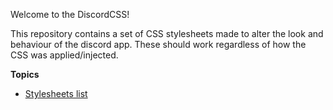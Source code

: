 Welcome to the DiscordCSS!

This repository contains a set of CSS stylesheets made to alter the look and behaviour of the discord app. These should work regardless of how the CSS was applied/injected.

**Topics**
- [Stylesheets list](./stylesheets.md)
